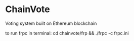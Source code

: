 # ChainVote
Voting system built on Ethereum blockchain

to run frpc in terminal: cd  chainvote/frp && ./frpc -c frpc.ini